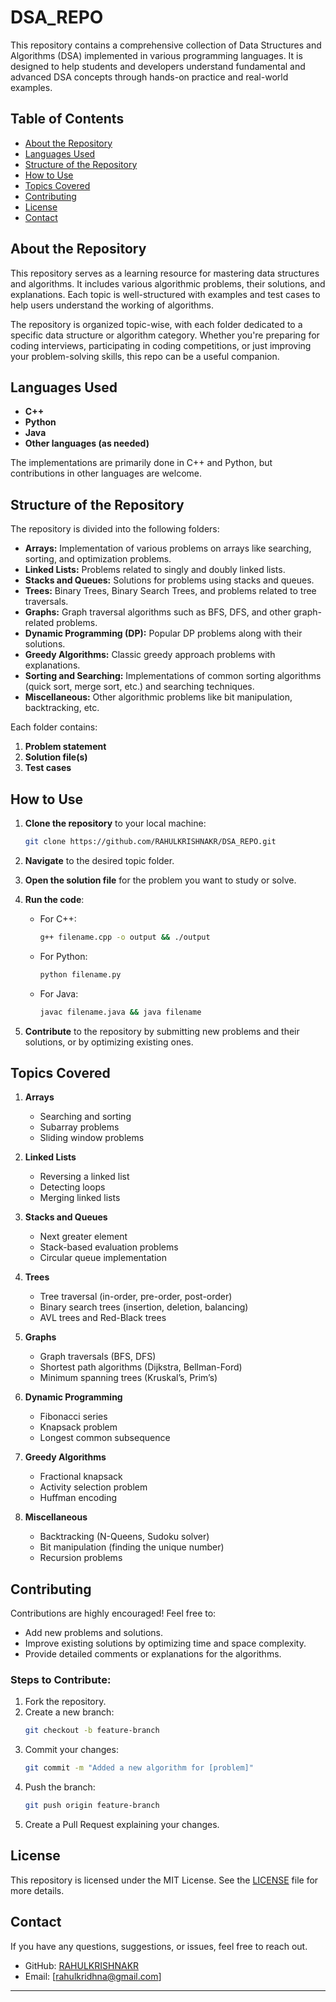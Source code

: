 # DSA_REPO

This repository contains a comprehensive collection of Data Structures and Algorithms (DSA) implemented in various programming languages. It is designed to help students and developers understand fundamental and advanced DSA concepts through hands-on practice and real-world examples.

## Table of Contents
- [About the Repository](#about-the-repository)
- [Languages Used](#languages-used)
- [Structure of the Repository](#structure-of-the-repository)
- [How to Use](#how-to-use)
- [Topics Covered](#topics-covered)
- [Contributing](#contributing)
- [License](#license)
- [Contact](#contact)

## About the Repository

This repository serves as a learning resource for mastering data structures and algorithms. It includes various algorithmic problems, their solutions, and explanations. Each topic is well-structured with examples and test cases to help users understand the working of algorithms.

The repository is organized topic-wise, with each folder dedicated to a specific data structure or algorithm category. Whether you're preparing for coding interviews, participating in coding competitions, or just improving your problem-solving skills, this repo can be a useful companion.

## Languages Used
- **C++**
- **Python**
- **Java**
- **Other languages (as needed)**

The implementations are primarily done in C++ and Python, but contributions in other languages are welcome.

## Structure of the Repository

The repository is divided into the following folders:
- **Arrays:** Implementation of various problems on arrays like searching, sorting, and optimization problems.
- **Linked Lists:** Problems related to singly and doubly linked lists.
- **Stacks and Queues:** Solutions for problems using stacks and queues.
- **Trees:** Binary Trees, Binary Search Trees, and problems related to tree traversals.
- **Graphs:** Graph traversal algorithms such as BFS, DFS, and other graph-related problems.
- **Dynamic Programming (DP):** Popular DP problems along with their solutions.
- **Greedy Algorithms:** Classic greedy approach problems with explanations.
- **Sorting and Searching:** Implementations of common sorting algorithms (quick sort, merge sort, etc.) and searching techniques.
- **Miscellaneous:** Other algorithmic problems like bit manipulation, backtracking, etc.

Each folder contains:
1. **Problem statement**
2. **Solution file(s)**
3. **Test cases**

## How to Use

1. **Clone the repository** to your local machine:
   ```bash
   git clone https://github.com/RAHULKRISHNAKR/DSA_REPO.git
   ```
   
2. **Navigate** to the desired topic folder.

3. **Open the solution file** for the problem you want to study or solve.

4. **Run the code**:
   - For C++: 
     ```bash
     g++ filename.cpp -o output && ./output
     ```
   - For Python:
     ```bash
     python filename.py
     ```
   - For Java:
     ```bash
     javac filename.java && java filename
     ```

5. **Contribute** to the repository by submitting new problems and their solutions, or by optimizing existing ones.

## Topics Covered

1. **Arrays**
   - Searching and sorting
   - Subarray problems
   - Sliding window problems

2. **Linked Lists**
   - Reversing a linked list
   - Detecting loops
   - Merging linked lists

3. **Stacks and Queues**
   - Next greater element
   - Stack-based evaluation problems
   - Circular queue implementation

4. **Trees**
   - Tree traversal (in-order, pre-order, post-order)
   - Binary search trees (insertion, deletion, balancing)
   - AVL trees and Red-Black trees

5. **Graphs**
   - Graph traversals (BFS, DFS)
   - Shortest path algorithms (Dijkstra, Bellman-Ford)
   - Minimum spanning trees (Kruskal’s, Prim’s)

6. **Dynamic Programming**
   - Fibonacci series
   - Knapsack problem
   - Longest common subsequence

7. **Greedy Algorithms**
   - Fractional knapsack
   - Activity selection problem
   - Huffman encoding

8. **Miscellaneous**
   - Backtracking (N-Queens, Sudoku solver)
   - Bit manipulation (finding the unique number)
   - Recursion problems

## Contributing

Contributions are highly encouraged! Feel free to:
- Add new problems and solutions.
- Improve existing solutions by optimizing time and space complexity.
- Provide detailed comments or explanations for the algorithms.

### Steps to Contribute:
1. Fork the repository.
2. Create a new branch:
   ```bash
   git checkout -b feature-branch
   ```
3. Commit your changes:
   ```bash
   git commit -m "Added a new algorithm for [problem]"
   ```
4. Push the branch:
   ```bash
   git push origin feature-branch
   ```
5. Create a Pull Request explaining your changes.

## License

This repository is licensed under the MIT License. See the [LICENSE](LICENSE) file for more details.

## Contact

If you have any questions, suggestions, or issues, feel free to reach out.

- GitHub: [RAHULKRISHNAKR](https://github.com/RAHULKRISHNAKR)
- Email: [rahulkridhna@gmail.com]

---
